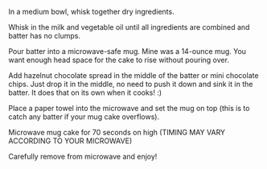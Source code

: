 In a medium bowl, whisk together dry ingredients.

Whisk in the milk and vegetable oil until all ingredients are combined and batter has no clumps.

Pour batter into a microwave-safe mug. Mine was a 14-ounce mug. You want enough head space for the cake to rise without pouring over.

Add hazelnut chocolate spread in the middle of the batter or mini chocolate chips. Just drop it in the middle, no need to push it down and sink it in the batter. It does that on its own when it cooks! :)

Place a paper towel into the microwave and set the mug on top (this is to catch any batter if your mug cake overflows).

Microwave mug cake for 70 seconds on high (TIMING MAY VARY ACCORDING TO YOUR MICROWAVE)

Carefully remove from microwave and enjoy!